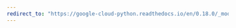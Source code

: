 ```yaml
---
redirect_to: "https://google-cloud-python.readthedocs.io/en/0.18.0/_modules/gcloud/pubsub/iam.html"
---
```

